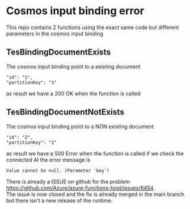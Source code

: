 # Cosmos input binding error

This repo contains 2 functions using the exact same code but different parameters in the cosmos input binding

## TesBindingDocumentExists

The cosmos input binding point to a existing document 

```
"id": "1",
"partitionKey": "1"
```

as result we have a 200 OK when the function is called

## TesBindingDocumentNotExists

The cosmos input binding point to a NON existing document 

```
"id": "2",
"partitionKey": "2"
```

as result we have a 500 Error when the function is called if we check the connected AI the error message is

```
Value cannot be null. (Parameter 'key')
```

There is already a ISSUE on github for the problem https://github.com/Azure/azure-functions-host/issues/6454.  
The issue is now closed and the fix is already merged in the main branch but there isn't a new release of the runtime.